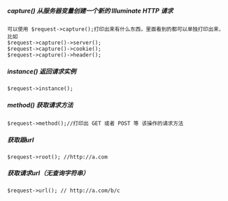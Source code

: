 ##### capture\(\) 从服务器变量创建一个新的 Illuminate HTTP 请求

```
可以使用 $request->capture();打印出来有什么东西，里面看到的都可以单独打印出来，比如
$request->capture()->server();
$request->capture()->cookie();
$request->capture()->header();
```

##### instance\(\) 返回请求实例

```
$request->instance();
```

##### method\(\)  获取请求方法

```
$request->method();//打印出 GET 或者 POST 等 该操作的请求方法
```

##### 获取跟url

```
$request->root(); //http://a.com
```

##### 获取请求url（无查询字符串）

```
$request->url(); // http://a.com/b/c
```



